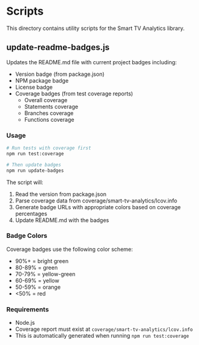 # Scripts

This directory contains utility scripts for the Smart TV Analytics library.

## update-readme-badges.js

Updates the README.md file with current project badges including:
- Version badge (from package.json)
- NPM package badge
- License badge  
- Coverage badges (from test coverage reports)
  - Overall coverage
  - Statements coverage
  - Branches coverage
  - Functions coverage

### Usage

```bash
# Run tests with coverage first
npm run test:coverage

# Then update badges
npm run update-badges
```

The script will:
1. Read the version from package.json
2. Parse coverage data from coverage/smart-tv-analytics/lcov.info
3. Generate badge URLs with appropriate colors based on coverage percentages
4. Update README.md with the badges

### Badge Colors

Coverage badges use the following color scheme:
- 90%+ = bright green
- 80-89% = green
- 70-79% = yellow-green
- 60-69% = yellow
- 50-59% = orange
- <50% = red

### Requirements

- Node.js
- Coverage report must exist at `coverage/smart-tv-analytics/lcov.info`
- This is automatically generated when running `npm run test:coverage`
